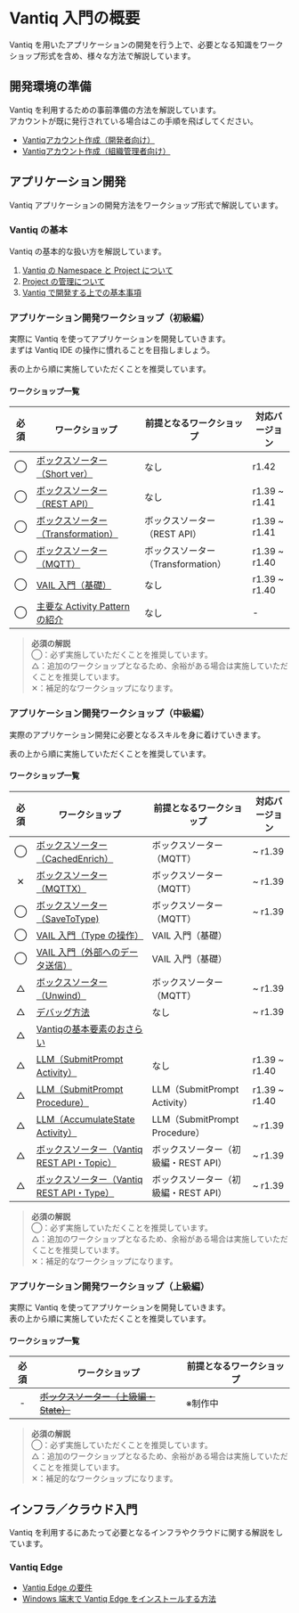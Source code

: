 # Vantiq 入門の概要

Vantiq を用いたアプリケーションの開発を行う上で、必要となる知識をワークショップ形式を含め、様々な方法で解説しています。

## 開発環境の準備

Vantiq を利用するための事前準備の方法を解説しています。  
アカウントが既に発行されている場合はこの手順を飛ばしてください。

- [Vantiqアカウント作成（開発者向け）](./apps-development/vantiq-devenv/root_account/readme.md)
- [Vantiqアカウント作成（組織管理者向け）](./apps-development/vantiq-devenv/dev_account/readme.md)

## アプリケーション開発

Vantiq アプリケーションの開発方法をワークショップ形式で解説しています。  

### Vantiq の基本

Vantiq の基本的な扱い方を解説しています。  

1. [Vantiq の Namespace と Project について](./apps-development/vantiq-basic/namespace/readme.md)
1. [Project の管理について](./apps-development/vantiq-basic/project/readme.md)
1. [Vantiq で開発する上での基本事項](./apps-development/vantiq-basic/basic-common/readme.md)

### アプリケーション開発ワークショップ（初級編）

実際に Vantiq を使ってアプリケーションを開発していきます。  
まずは Vantiq IDE の操作に慣れることを目指しましょう。  

表の上から順に実施していただくことを推奨しています。  

#### ワークショップ一覧

|必須|ワークショップ|前提となるワークショップ|対応バージョン|
|:-:|-|-|-|
|◯|[ボックスソーター（Short ver）](./apps-development/boxsorter/short/readme.md)|なし|r1.42|
|◯|[ボックスソーター（REST API）](./apps-development/boxsorter/rest-api/readme.md)|なし|r1.39 ~ r1.41|
|◯|[ボックスソーター（Transformation）](./apps-development/boxsorter/transform/readme.md)|ボックスソーター（REST API）|r1.39 ~ r1.41|
|◯|[ボックスソーター（MQTT）](./apps-development/boxsorter/mqtt/readme.md)|ボックスソーター（Transformation）|r1.39 ~ r1.40|
|◯|[VAIL 入門（基礎）](./apps-development/vail-introductory/vail_basic/vail_basic.md)|なし|r1.39 ~ r1.40|
|◯|[主要な Activity Pattern の紹介](./apps-development/vantiq-basic/major-activity-pattern/readme.md)|なし|-|

> **必須の解説**  
> ◯：必ず実施していただくことを推奨しています。  
> △：追加のワークショップとなるため、余裕がある場合は実施していただくことを推奨しています。  
> ✕：補足的なワークショップになります。

### アプリケーション開発ワークショップ（中級編）

実際のアプリケーション開発に必要となるスキルを身に着けていきます。  

表の上から順に実施していただくことを推奨しています。  

#### ワークショップ一覧

|必須|ワークショップ|前提となるワークショップ|対応バージョン|
|:-:|-|-|-|
|◯|[ボックスソーター（CachedEnrich）](./apps-development/boxsorter/cachedenrich/readme.md)|ボックスソーター（MQTT）|~ r1.39|
|✕|[ボックスソーター（MQTTX）](./apps-development/boxsorter/mqttx/readme.md)|ボックスソーター（MQTT）|~ r1.39|
|◯|[ボックスソーター（SaveToType)](./apps-development/boxsorter/savetype/readme.md)|ボックスソーター（MQTT）|~ r1.39|
|◯|[VAIL 入門（Type の操作）](./apps-development/vail-introductory/vail_type/vail_type.md)|VAIL 入門（基礎）|
|◯|[VAIL 入門（外部へのデータ送信）](./apps-development/vail-introductory/vail_data/vail_data.md)|VAIL 入門（基礎）|
|△|[ボックスソーター（Unwind）](./apps-development/boxsorter/unwind/readme.md)|ボックスソーター（MQTT）|~ r1.39|
|△|[デバッグ方法](./apps-development/debug/readme.md)|なし|~ r1.39|
|△|[Vantiqの基本要素のおさらい](./apps-development/vantiq-basic/basic-resources/readme.md)||
|△|[LLM（SubmitPrompt Activity）](./apps-development/llm/submitprompt-activity/readme.md)|なし|r1.39 ~ r1.40|
|△|[LLM（SubmitPrompt Procedure）](./apps-development/llm/submitprompt-procedure/readme.md)|LLM（SubmitPrompt Activity）|r1.39 ~ r1.40|
|△|[LLM（AccumulateState Activity）](./apps-development/llm/accumulatestate-activity/readme.md)|LLM（SubmitPrompt Procedure）|~ r1.39|
|△|[ボックスソーター（Vantiq REST API・Topic）](./apps-development/boxsorter/vantiq-restapi-topic/readme.md)|ボックスソーター（初級編・REST API）|~ r1.39|
|△|[ボックスソーター（Vantiq REST API・Type）](./apps-development/boxsorter/vantiq-restapi-type/readme.md)|ボックスソーター（初級編・REST API）|~ r1.39|

> **必須の解説**  
> ◯：必ず実施していただくことを推奨しています。  
> △：追加のワークショップとなるため、余裕がある場合は実施していただくことを推奨しています。  
> ✕：補足的なワークショップになります。

### アプリケーション開発ワークショップ（上級編）

実際に Vantiq を使ってアプリケーションを開発していきます。  
表の上から順に実施していただくことを推奨しています。  

#### ワークショップ一覧

|必須|ワークショップ|前提となるワークショップ|
|:-:|-|-|
|-|[~~ボックスソーター（上級編・State）~~](#)|※制作中|

> **必須の解説**  
> ◯：必ず実施していただくことを推奨しています。  
> △：追加のワークショップとなるため、余裕がある場合は実施していただくことを推奨しています。  
> ✕：補足的なワークショップになります。

## インフラ／クラウド入門

Vantiq を利用するにあたって必要となるインフラやクラウドに関する解説をしています。  

### Vantiq Edge

- [Vantiq Edge の要件](./infrastructure-cloud/vantiqedge-requirements/readme.md)
- [Windows 端末で Vantiq Edge をインストールする方法](./infrastructure-cloud/vantiqedge-on-windows/readme.md)
